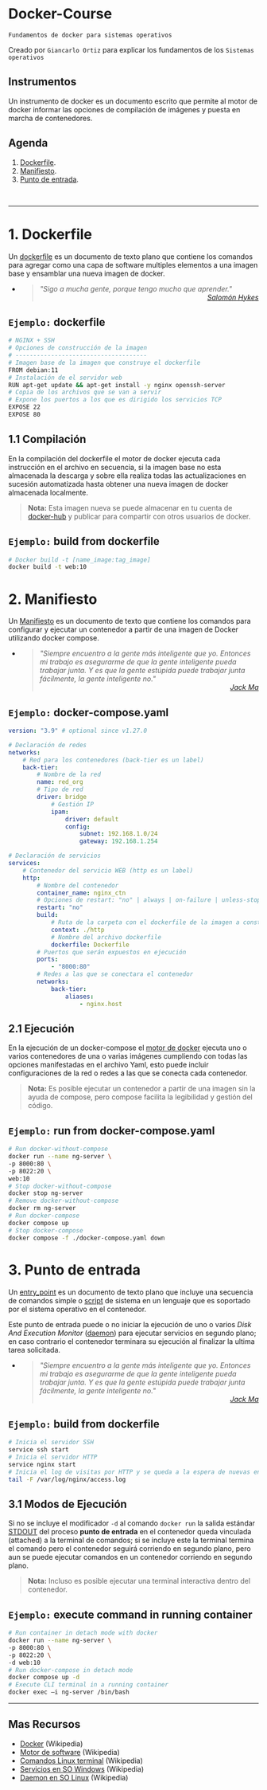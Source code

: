 # Docker-Course
<p><code>Fundamentos de docker para sistemas operativos</code></p>
<p>Creado por <code>Giancarlo Ortiz</code> para explicar los fundamentos de los <code>Sistemas operativos</code></p>

## Instrumentos
Un instrumento de docker es un documento escrito que permite al motor de docker informar las opciones de compilación de imágenes y puesta en marcha de contenedores.

## Agenda
1. [Dockerfile](#1-dockerfile).
1. [Manifiesto](#2-manifiesto).
1. [Punto de entrada](#3-punto-de-entrada).

<br>

---
# 1. Dockerfile
Un [dockerfile][1_0] es un documento de texto plano que contiene los comandos para agregar como una capa de software multiples elementos a una imagen base y ensamblar una nueva imagen de docker.

* ><i>"Sigo a mucha gente, porque tengo mucho que aprender."</i><br>
<cite style="display:block; text-align: right">[Salomón Hykes](https://fr.wikipedia.org/wiki/Solomon_Hykes)</cite>

[1_0]:https://docs.docker.com/engine/reference/builder/


## <code>Ejemplo:</code> dockerfile

```sh
# NGINX + SSH
# Opciones de construcción de la imagen
# -------------------------------------
# Imagen base de la imagen que construye el dockerfile
FROM debian:11
# Instalación de el servidor web
RUN apt-get update && apt-get install -y nginx openssh-server
# Copia de los archivos que se van a servir
# Expone los puertos a los que es dirigido los servicios TCP
EXPOSE 22
EXPOSE 80
```


## 1.1 Compilación 
En la compilación del dockerfile el motor de docker ejecuta cada instrucción en el archivo en secuencia, si la imagen base no esta almacenada la descarga y sobre ella realiza todas las actualizaciones en sucesión automatizada hasta obtener una nueva imagen de docker almacenada localmente.

><b>Nota:</b> Esta imagen nueva se puede almacenar en tu cuenta de [docker-hub][11_0] y publicar para compartir con otros usuarios de docker.

[11_0]:https://hub.docker.com/


## <code>Ejemplo:</code> build from dockerfile

```sh
# Docker build -t [name_image:tag_image]
docker build -t web:10
```


# 2. Manifiesto
Un [Manifiesto][2_0] es un documento de texto que contiene los comandos para configurar y ejecutar un contenedor a partir de una imagen de Docker utilizando docker compose.

* ><i>"Siempre encuentro a la gente más inteligente que yo. Entonces mi trabajo es asegurarme de que la gente inteligente pueda trabajar junta. Y es que la gente estúpida puede trabajar junta fácilmente, la gente inteligente no."</i><br>
<cite style="display:block; text-align: right">[Jack Ma](https://es.wikipedia.org/wiki/Jack_Ma)</cite>

[2_0]:https://docs.docker.com/compose/gettingstarted/


## <code>Ejemplo:</code> docker-compose.yaml

```yml
version: "3.9" # optional since v1.27.0

# Declaración de redes   
networks:
    # Red para los contenedores (back-tier es un label)
    back-tier:
        # Nombre de la red
        name: red_org
        # Tipo de red
        driver: bridge
            # Gestión IP 
            ipam:
                driver: default
                config:
                    subnet: 192.168.1.0/24
                    gateway: 192.168.1.254

# Declaración de servicios
services:
    # Contenedor del servicio WEB (http es un label)
    http:
        # Nombre del contenedor
        container_name: nginx_ctn
        # Opciones de restart: "no" | always | on-failure | unless-stopped
        restart: "no"
        build:
            # Ruta de la carpeta con el dockerfile de la imagen a construir
            context: ./http
            # Nombre del archivo dockerfile
            dockerfile: Dockerfile
        # Puertos que serán expuestos en ejecución
        ports:
            - "8000:80"
        # Redes a las que se conectara el contenedor
        networks:
            back-tier:
                aliases:
                    - nginx.host
```


## 2.1 Ejecución 
En la ejecución de un docker-compose el [motor de docker][21_0] ejecuta uno o varios contenedores de una o varias imágenes cumpliendo con todas las opciones manifestadas en el archivo Yaml, esto puede incluir configuraciones de la red o redes a las que se conecta cada contenedor.

><b>Nota:</b> Es posible ejecutar un contenedor a partir de una imagen sin la ayuda de compose, pero compose facilita la legibilidad y gestión del código.

[21_0]:https://docs.docker.com/engine/

## <code>Ejemplo:</code> run from docker-compose.yaml

```sh
# Run docker-without-compose
docker run --name ng-server \
-p 8000:80 \
-p 8022:20 \
web:10
# Stop docker-without-compose
docker stop ng-server
# Remove docker-without-compose
docker rm ng-server
# Run docker-compose
docker compose up
# Stop docker-compose
docker compose -f ./docker-compose.yaml down
```


# 3. Punto de entrada
Un [entry_point][3_0] es un documento de texto plano que incluye una secuencia de comandos simple o [script][3_1] de sistema en un lenguaje que es soportado por el sistema operativo en el contenedor. 

Este punto de entrada puede o no iniciar la ejecución de uno o varios <i>Disk And Execution Monitor</i> ([daemon][3_2]) para ejecutar servicios en segundo plano; en caso contrario el contenedor terminara su ejecución al finalizar la ultima tarea solicitada.

* ><i>"Siempre encuentro a la gente más inteligente que yo. Entonces mi trabajo es asegurarme de que la gente inteligente pueda trabajar junta. Y es que la gente estúpida puede trabajar junta fácilmente, la gente inteligente no."</i><br>
<cite style="display:block; text-align: right">[Jack Ma](https://es.wikipedia.org/wiki/Jack_Ma)</cite>

[3_0]:https://es.wikipedia.org/wiki/Punto_de_entrada_(inform%C3%A1tica)/
[3_1]:https://es.wikipedia.org/wiki/Script
[3_2]:https://es.wikipedia.org/wiki/Daemon_(inform%C3%A1tica)/


## <code>Ejemplo:</code> build from dockerfile

```sh
# Inicia el servidor SSH
service ssh start
# Inicia el servidor HTTP
service nginx start
# Inicia el log de visitas por HTTP y se queda a la espera de nuevas entradas
tail -F /var/log/nginx/access.log

```

## 3.1 Modos de Ejecución 
Si no se incluye el modificador `-d` al comando `docker run` la salida estándar [STDOUT][31_0] del proceso **punto de entrada** en el contenedor queda vinculada (attached) a la terminal de comandos; si se incluye este la terminal termina el comando pero el contenedor seguirá corriendo en segundo plano, pero aun se puede ejecutar comandos en un contenedor corriendo en segundo plano.

><b>Nota:</b> Incluso es posible ejecutar una terminal interactiva dentro del contenedor.

[31_0]:https://es.wikipedia.org/wiki/Entrada_est%C3%A1ndar


## <code>Ejemplo:</code> execute command in running container

```sh
# Run container in detach mode with docker
docker run --name ng-server \
-p 8000:80 \
-p 8022:20 \
-d web:10
# Run docker-compose in detach mode 
docker compose up -d
# Execute CLI terminal in a running container
docker exec –i ng-server /bin/bash
```


---
## Mas Recursos
- [Docker](https://es.wikipedia.org/wiki/Docker_(software)) (Wikipedia)
- [Motor de software](https://en.wikipedia.org/wiki/Software_engine) (Wikipedia)
- [Comandos Linux terminal](https://es.wikipedia.org/wiki/Comandos_Bash) (Wikipedia)
- [Servicios en SO Windows](https://es.wikipedia.org/wiki/Servicio_de_Windows) (Wikipedia)
- [Daemon en SO Linux](https://es.wikipedia.org/wiki/Daemon_(inform%C3%A1tica)/) (Wikipedia)

